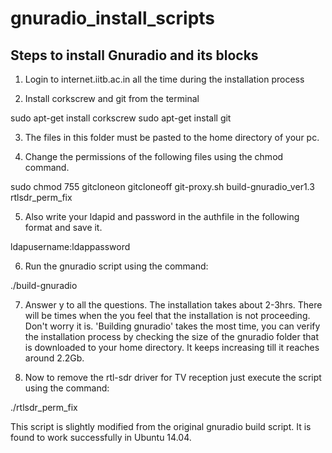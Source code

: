 # gnuradio_install_scripts

## Steps to install Gnuradio and its blocks

1. Login to internet.iitb.ac.in all the time during the installation process

2. Install corkscrew and git from the terminal

sudo apt-get install corkscrew
sudo apt-get install git

3. The files in this folder must be pasted to the home directory of your pc.

4. Change the permissions of the following files using the chmod command.

sudo chmod 755 gitcloneon gitcloneoff git-proxy.sh build-gnuradio_ver1.3 rtlsdr_perm_fix

5. Also write your ldapid and password in the authfile in the following format and save it.

ldapusername:ldappassword

6. Run the gnuradio script using the command:

./build-gnuradio

7. Answer y to all the questions. The installation takes about 2-3hrs. There will be times when the you feel that the installation is not proceeding. Don't worry it is. 'Building gnuradio' takes the most time, you can verify the installation process by checking the size of the gnuradio folder that is downloaded to your home directory. It keeps increasing till it reaches around 2.2Gb. 

8. Now to remove the rtl-sdr driver for TV reception just execute the script using the command:

./rtlsdr_perm_fix


This script is slightly modified from the original gnuradio build script. It is found to work successfully in Ubuntu 14.04. 
